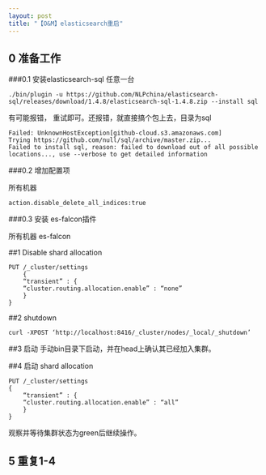 ```yaml
---
layout: post
title: "【O&M】elasticsearch重启"
---
```


## 0 准备工作
###0.1 安装elasticsearch-sql
任意一台

~~~~
./bin/plugin -u https://github.com/NLPchina/elasticsearch-sql/releases/download/1.4.8/elasticsearch-sql-1.4.8.zip --install sql
~~~~

有可能报错， 重试即可。还报错，就直接搞个包上去，目录为sql

~~~~
Failed: UnknownHostException[github-cloud.s3.amazonaws.com]
Trying https://github.com/null/sql/archive/master.zip...
Failed to install sql, reason: failed to download out of all possible locations..., use --verbose to get detailed information
~~~~

###0.2 增加配置项

所有机器

~~~~
action.disable_delete_all_indices:true
~~~~

###0.3 安装 es-falcon插件

所有机器   es-falcon

##1 Disable shard allocation

~~~~
PUT /_cluster/settings
    {
    “transient” : {
    “cluster.routing.allocation.enable” : “none”
    }
}
~~~~

##2 shutdown

~~~~
curl -XPOST ‘http://localhost:8416/_cluster/nodes/_local/_shutdown’
~~~~

##3 启动
手动bin目录下启动，并在head上确认其已经加入集群。

##4 启动 shard allocation

~~~~
PUT /_cluster/settings
{
    “transient” : {
    “cluster.routing.allocation.enable” : “all”
    }
}
~~~~

观察并等待集群状态为green后继续操作。

## 5 重复1-4
